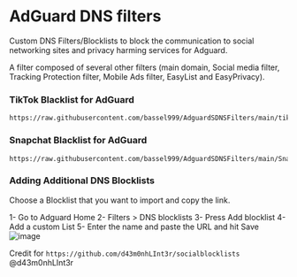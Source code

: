 # AdGuard DNS filters
Custom DNS Filters/Blocklists to block the communication to social networking sites and privacy harming services for Adguard.


A filter composed of several other filters (main domain, Social media filter, Tracking Protection filter, Mobile Ads filter, EasyList and EasyPrivacy).



### TikTok Blacklist for AdGuard

```
https://raw.githubusercontent.com/bassel999/AdguardSDNSFilters/main/tiktok/tiktokblocklist.txt
```


### Snapchat Blacklist for AdGuard

```
https://raw.githubusercontent.com/bassel999/AdguardSDNSFilters/main/Snapchat/snapchatblocklist.txt
```

### Adding Additional DNS Blocklists
Choose a Blocklist that you want to import and copy the link.

1- Go to Adguard Home
2- Filters > DNS blocklists
3- Press Add blocklist
4- Add a custom List
5- Enter the name and paste the URL and hit Save
![image](https://user-images.githubusercontent.com/35703148/149049591-e3fee268-9cc5-477d-a2a7-9254a0a6a4c6.png)



Credit for ```https://github.com/d43m0nhLInt3r/socialblocklists``` @d43m0nhLInt3r
